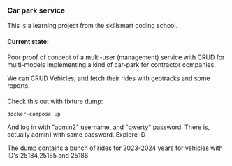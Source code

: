 ### Car park service

This is a learning project from the skillsmart coding school.

#### Current state:

Poor proof of concept of a multi-user (management) service with CRUD for multi-models implementing a kind of car-park for contractor companies.

We can CRUD Vehicles, and fetch their rides with geotracks and some reports.

####

Check this out with fixture dump:

```
docker-compose up
```
And log in with "admin2" username, and "qwerty" password.
There is, actually admin1 with same password. Explore :D

The dump contains a bunch of rides for 2023-2024 years for vehicles with ID's  25184,25185 and 25186
